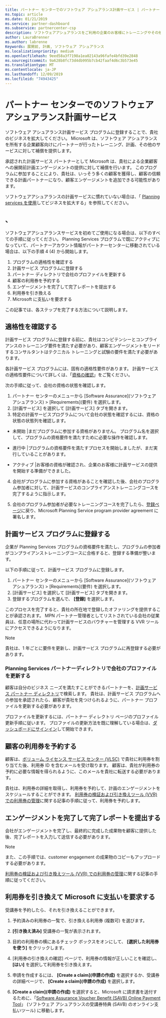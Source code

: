 ```yaml
---
title: パートナー センターでのソフトウェア アシュアランス計画サービス | パートナー センター
ms.topic: article
ms.date: 01/21/2019
ms.service: partner-dashboard
ms.subservice: partnercenter-csp
description: ソフトウェアアシュアランスをご利用の企業のお客様にトレーニングやその他のサービスを提供するために、Microsoft からの報酬を得るために、計画サービスに登録してください。
author: LauraBrenner
ms.author: labrenne
Keywords: 展開前, 計画, ソフトウェア アシュアランス
ms.localizationpriority: medium
ms.openlocfilehash: 9eed58a3f7198a1ea02143a96fafe4bfd39e2848
ms.sourcegitcommit: 9a628b8fc73d4db995b7cb42faaf4d6c3b573e45
ms.translationtype: MT
ms.contentlocale: ja-JP
ms.lasthandoff: 12/09/2019
ms.locfileid: "74943425"
---
```

# <a name="software-assurance-planning-services-in-partner-center"></a>パートナー センターでのソフトウェア アシュアランス計画サービス

ソフトウェア アシュアランス計画サービス プログラムに登録することで、貴社のビジネスを拡大してください。 Microsoft は、ソフトウェア アシュアランスを所有する企業顧客向けにパートナーが行ったトレーニング、計画、その他のサービスに対して補償を提供します。

承認された計画サービス パートナーとして Microsoft は、貴社による企業顧客への展開前計画エンゲージメントの提供に対して補償を行います。 このプログラムに参加することにより、貴社は、いっそう多くの顧客を獲得し、顧客の信頼できる計画パートナーになり、顧客エンゲージメントを追加できる可能性があります。

ソフトウェアアシュアランスの計画サービスに慣れていない場合は、「 [Planning services を使用](https://planningservices.partners.extranet.microsoft.com/en/Pages/default.aspx)してビジネスを拡大する」を参照してください。


## <a name="get-started"></a>、

ソフトウェアアシュアランスサービスを初めてご使用になる場合は、以下のすべての手順に従ってください。 Planning Services プログラムで既にアクティブになっていて、パートナーアカウント情報がパートナーセンターに移動されている場合は、以下の手順 4 (4) から開始します。 

1. プログラムの適格性を確認する 
2. 計画サービス プログラムに登録する
3. パートナー ディレクトリで会社のプロファイルを更新する
4. 顧客の利用券を予約する 
5. エンゲージメントを完了して完了レポートを提出する
6. 利用券を引き換える 
7. Microsoft に支払いを要求する

この記事では、各ステップを完了する方法について説明します。

## <a name="confirm-eligibility"></a>適格性を確認する

計画サービス プログラムに登録する前に、貴社はコンピテンシーとコンプライアンスのトレーニング要件を満たす必要があり、顧客エンゲージメントをリードするコンサルタントはテクニカル トレーニングと試験の要件を満たす必要があります。 

各計画サービス プログラムには、固有の適格性要件があります。 計画サービスの適格性要件について詳しくは、「[資格の確認](https://planningservices.partners.extranet.microsoft.com/en/Pages/partnereligibilityrequirements.aspx)」をご覧ください。

次の手順に従って、会社の資格の状態を確認します。

1. パートナー センターのメニューから [Software Assurance]\(ソフトウェア アシュアランス\) > [Requirements]\(要件\) を選択します。 
2. [計画サービス] を選択して [計画サービス] タブを開きます。
3. 特定の計画サービスプログラムについて会社の状態を確認するには、資格の状態の状態列を確認します。 

- 未開始 |まだプログラムに参加する資格がありません。 プログラム名を選択して、プログラムの資格要件を満たすために必要な操作を確認します。

- 進行中 |プログラムの資格要件を満たすプロセスを開始しましたが、まだ実行していることがあります。

- アクティブ |お客様の資格が確認され、企業のお客様に計画サービスの提供を開始する準備ができました。 

4. 会社がプログラムに参加する資格があることを確認した後、会社のプログラム参加者に対して、計画サービスのコンプライアンストレーニングコースを完了するように指示します。 

5. 会社のプログラム参加者が必要なトレーニングコースを完了したら、[登録ページ](https://planningservices.partners.extranet.microsoft.com/en/Pages/GetRegistered.aspx)に戻り、Microsoft Planning Service program provider agreement に署名します。 

## <a name="enroll-in-the-planning-services-program"></a>計画サービス プログラムに登録する

企業が Planning Services プログラムの資格要件を満たし、プログラムの参加者がコンプライアンストレーニングコースに合格すると、登録する準備が整います。 

以下の手順に従って、計画サービス プログラムに登録します。

1. パートナー センターのメニューから [Software Assurance]\(ソフトウェア アシュアランス\) > [Requirements]\(要件\) を選択します。 
2. [計画サービス] を選択して [計画サービス] タブを開きます。
3. 登録するプログラムを選んで、 **[登録]** を選択します。

このプロセスを完了すると、貴社の所在地で登録したオファリングを提供することが承認されます。 MPN パートナー管理者としてリストされている会社の従業員は、任意の場所に代わって計画サービスのバウチャーを管理する VVR ツールにアクセスできるようになります。
>[!Note]
> 貴社は、1 年ごとに要件を更新し、計画サービス プログラムに再登録する必要があります。

### <a name="update-your-companys-profile-in-the-planning-services-partner-directory"></a>Planning Services パートナーディレクトリで会社のプロファイルを更新する 

顧客は自分のビジネス ニーズを満たすことができるパートナーを、[計画サービス パートナー ディレクトリ](https://directory.partners.extranet.microsoft.com/psbproviders/)で検索します。 貴社は、計画サービス プログラムへの参加を承認されたら、顧客が貴社を見つけられるように、パートナー プロファイルを更新する必要があります。 

プロファイルを更新するには、パートナー ディレクトリ ページのプロファイル更新手順に従います。 プロファイルの更新方法を既に理解している場合は、[ダッシュボードにサインイン](https://planningservices.partners.extranet.microsoft.com/en/Pages/dashboard.aspx)して開始できます。  

## <a name="reserve-customer-voucher"></a>顧客の利用券を予約する

顧客は、[ボリューム ライセンス サービス センター (VLSC)](https://www.microsoft.com/Licensing/servicecenter/default.aspx) で貴社に利用券を割り当てた後、利用券 ID を含むメールを受け取ります。 顧客は、貴社が利用券の予約に必要な情報を得られるように、このメールを貴社に転送する必要があります。 

貴社は、利用券の詳細を取得し、利用券を予約して、計画のエンゲージメントをスケジュールすることができます。 [利用券の検証および引き換えツール (VVR) での利用券の管理](voucher-validation-tool.md)に関する記事の手順に従って、利用券を予約します。  

## <a name="complete-the-engagement-and-submit-completion-report"></a>エンゲージメントを完了して完了レポートを提出する

会社がエンゲージメントを完了し、最終的に完成した成果物を顧客に提供した後、完了レポートを入力して送信する必要があります。

>[!NOTE]
> また、この手順では、customer engagement の成果物のコピーもアップロードする必要があります。 


[利用券の検証および引き換えツール (VVR) での利用券の管理](voucher-validation-tool.md)に関する記事の手順に従ってください。

## <a name="redeem-a-voucher-and-request-payment-from-microsoft"></a>利用券を引き換えて Microsoft に支払いを要求する

受講券を予約したら、それを引き換えることができます。 

1. 予約済みの利用券の一覧で、引き換える利用券 (複数可) を選びます。 
2. **[引き換え済み]** 受講券の一覧が表示されます。
3. 目的の利用券の横にあるチェック ボックスをオンにして、 **[選択した利用券を使う]** をクリックします。
4. [利用券の引き換えの確認] ページで、利用券の情報が正しいことを確認し、 **[はい]** を選択して利用券を引き換えます。

5. 申請を作成するには、 **[Create a claim]\(申請の作成\)** を選択するか、受講券の詳細ページで、 **[Create a claim]\(申請の作成\)** を選択します。

6. **[Create a claim]\(申請の作成\)** を選択すると、Microsoft に請求書を送付するために、「[Software Assurance Voucher Benefit (SAVB) Online Payment Tool](https://planningservices.partners.extranet.microsoft.com/en/Pages/getpaid.aspx)」 (ソフトウェア アシュアランスの受講券特典 (SAVB) のオンライン支払いツール) に移動します。



